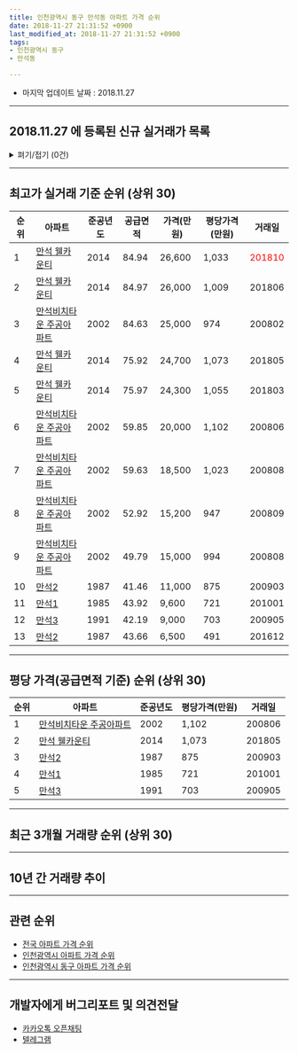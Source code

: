 ```yaml
---
title: 인천광역시 동구 만석동 아파트 가격 순위
date: 2018-11-27 21:31:52 +0900
last_modified_at: 2018-11-27 21:31:52 +0900
tags:
- 인천광역시 동구
- 만석동

---
```


* 마지막 업데이트 날짜 : 2018.11.27

---

## 2018.11.27 에 등록된 신규 실거래가 목록

<details>
<summary>펴기/접기 (0건)</summary>
<div markdown="1">

|아파트|준공년도|공급면적|가격(만원)|평당가격(만원)|거래일|
|---|---|---|---|---|---|
|없음||||||


</div>
</details>

---

## 최고가 실거래 기준 순위 (상위 30)


|순위|아파트|준공년도|공급면적|가격(만원)|평당가격(만원)|거래일|
|---|---|---|---|---|---|---|
|1|[만석 웰카운티](https://search.naver.com/search.naver?query=%EC%9D%B8%EC%B2%9C%EA%B4%91%EC%97%AD%EC%8B%9C+%EB%8F%99%EA%B5%AC+%EB%A7%8C%EC%84%9D%EB%8F%99+%EB%A7%8C%EC%84%9D+%EC%9B%B0%EC%B9%B4%EC%9A%B4%ED%8B%B0)|2014|84.94|26,600|1,033|<span style="color:red">201810</span>|
|2|[만석 웰카운티](https://search.naver.com/search.naver?query=%EC%9D%B8%EC%B2%9C%EA%B4%91%EC%97%AD%EC%8B%9C+%EB%8F%99%EA%B5%AC+%EB%A7%8C%EC%84%9D%EB%8F%99+%EB%A7%8C%EC%84%9D+%EC%9B%B0%EC%B9%B4%EC%9A%B4%ED%8B%B0)|2014|84.97|26,000|1,009|201806|
|3|[만석비치타운 주공아파트](https://search.naver.com/search.naver?query=%EC%9D%B8%EC%B2%9C%EA%B4%91%EC%97%AD%EC%8B%9C+%EB%8F%99%EA%B5%AC+%EB%A7%8C%EC%84%9D%EB%8F%99+%EB%A7%8C%EC%84%9D%EB%B9%84%EC%B9%98%ED%83%80%EC%9A%B4+%EC%A3%BC%EA%B3%B5%EC%95%84%ED%8C%8C%ED%8A%B8)|2002|84.63|25,000|974|200802|
|4|[만석 웰카운티](https://search.naver.com/search.naver?query=%EC%9D%B8%EC%B2%9C%EA%B4%91%EC%97%AD%EC%8B%9C+%EB%8F%99%EA%B5%AC+%EB%A7%8C%EC%84%9D%EB%8F%99+%EB%A7%8C%EC%84%9D+%EC%9B%B0%EC%B9%B4%EC%9A%B4%ED%8B%B0)|2014|75.92|24,700|1,073|201805|
|5|[만석 웰카운티](https://search.naver.com/search.naver?query=%EC%9D%B8%EC%B2%9C%EA%B4%91%EC%97%AD%EC%8B%9C+%EB%8F%99%EA%B5%AC+%EB%A7%8C%EC%84%9D%EB%8F%99+%EB%A7%8C%EC%84%9D+%EC%9B%B0%EC%B9%B4%EC%9A%B4%ED%8B%B0)|2014|75.97|24,300|1,055|201803|
|6|[만석비치타운 주공아파트](https://search.naver.com/search.naver?query=%EC%9D%B8%EC%B2%9C%EA%B4%91%EC%97%AD%EC%8B%9C+%EB%8F%99%EA%B5%AC+%EB%A7%8C%EC%84%9D%EB%8F%99+%EB%A7%8C%EC%84%9D%EB%B9%84%EC%B9%98%ED%83%80%EC%9A%B4+%EC%A3%BC%EA%B3%B5%EC%95%84%ED%8C%8C%ED%8A%B8)|2002|59.85|20,000|1,102|200806|
|7|[만석비치타운 주공아파트](https://search.naver.com/search.naver?query=%EC%9D%B8%EC%B2%9C%EA%B4%91%EC%97%AD%EC%8B%9C+%EB%8F%99%EA%B5%AC+%EB%A7%8C%EC%84%9D%EB%8F%99+%EB%A7%8C%EC%84%9D%EB%B9%84%EC%B9%98%ED%83%80%EC%9A%B4+%EC%A3%BC%EA%B3%B5%EC%95%84%ED%8C%8C%ED%8A%B8)|2002|59.63|18,500|1,023|200808|
|8|[만석비치타운 주공아파트](https://search.naver.com/search.naver?query=%EC%9D%B8%EC%B2%9C%EA%B4%91%EC%97%AD%EC%8B%9C+%EB%8F%99%EA%B5%AC+%EB%A7%8C%EC%84%9D%EB%8F%99+%EB%A7%8C%EC%84%9D%EB%B9%84%EC%B9%98%ED%83%80%EC%9A%B4+%EC%A3%BC%EA%B3%B5%EC%95%84%ED%8C%8C%ED%8A%B8)|2002|52.92|15,200|947|200809|
|9|[만석비치타운 주공아파트](https://search.naver.com/search.naver?query=%EC%9D%B8%EC%B2%9C%EA%B4%91%EC%97%AD%EC%8B%9C+%EB%8F%99%EA%B5%AC+%EB%A7%8C%EC%84%9D%EB%8F%99+%EB%A7%8C%EC%84%9D%EB%B9%84%EC%B9%98%ED%83%80%EC%9A%B4+%EC%A3%BC%EA%B3%B5%EC%95%84%ED%8C%8C%ED%8A%B8)|2002|49.79|15,000|994|200808|
|10|[만석2](https://search.naver.com/search.naver?query=%EC%9D%B8%EC%B2%9C%EA%B4%91%EC%97%AD%EC%8B%9C+%EB%8F%99%EA%B5%AC+%EB%A7%8C%EC%84%9D%EB%8F%99+%EB%A7%8C%EC%84%9D2)|1987|41.46|11,000|875|200903|
|11|[만석1](https://search.naver.com/search.naver?query=%EC%9D%B8%EC%B2%9C%EA%B4%91%EC%97%AD%EC%8B%9C+%EB%8F%99%EA%B5%AC+%EB%A7%8C%EC%84%9D%EB%8F%99+%EB%A7%8C%EC%84%9D1)|1985|43.92|9,600|721|201001|
|12|[만석3](https://search.naver.com/search.naver?query=%EC%9D%B8%EC%B2%9C%EA%B4%91%EC%97%AD%EC%8B%9C+%EB%8F%99%EA%B5%AC+%EB%A7%8C%EC%84%9D%EB%8F%99+%EB%A7%8C%EC%84%9D3)|1991|42.19|9,000|703|200905|
|13|[만석2](https://search.naver.com/search.naver?query=%EC%9D%B8%EC%B2%9C%EA%B4%91%EC%97%AD%EC%8B%9C+%EB%8F%99%EA%B5%AC+%EB%A7%8C%EC%84%9D%EB%8F%99+%EB%A7%8C%EC%84%9D2)|1987|43.66|6,500|491|201612|


---

## 평당 가격(공급면적 기준) 순위 (상위 30)


|순위|아파트|준공년도|평당가격(만원)|거래일|
|---|---|---|---|---|
|1|[만석비치타운 주공아파트](https://search.naver.com/search.naver?query=%EC%9D%B8%EC%B2%9C%EA%B4%91%EC%97%AD%EC%8B%9C+%EB%8F%99%EA%B5%AC+%EB%A7%8C%EC%84%9D%EB%8F%99+%EB%A7%8C%EC%84%9D%EB%B9%84%EC%B9%98%ED%83%80%EC%9A%B4+%EC%A3%BC%EA%B3%B5%EC%95%84%ED%8C%8C%ED%8A%B8)|2002|1,102|200806|
|2|[만석 웰카운티](https://search.naver.com/search.naver?query=%EC%9D%B8%EC%B2%9C%EA%B4%91%EC%97%AD%EC%8B%9C+%EB%8F%99%EA%B5%AC+%EB%A7%8C%EC%84%9D%EB%8F%99+%EB%A7%8C%EC%84%9D+%EC%9B%B0%EC%B9%B4%EC%9A%B4%ED%8B%B0)|2014|1,073|201805|
|3|[만석2](https://search.naver.com/search.naver?query=%EC%9D%B8%EC%B2%9C%EA%B4%91%EC%97%AD%EC%8B%9C+%EB%8F%99%EA%B5%AC+%EB%A7%8C%EC%84%9D%EB%8F%99+%EB%A7%8C%EC%84%9D2)|1987|875|200903|
|4|[만석1](https://search.naver.com/search.naver?query=%EC%9D%B8%EC%B2%9C%EA%B4%91%EC%97%AD%EC%8B%9C+%EB%8F%99%EA%B5%AC+%EB%A7%8C%EC%84%9D%EB%8F%99+%EB%A7%8C%EC%84%9D1)|1985|721|201001|
|5|[만석3](https://search.naver.com/search.naver?query=%EC%9D%B8%EC%B2%9C%EA%B4%91%EC%97%AD%EC%8B%9C+%EB%8F%99%EA%B5%AC+%EB%A7%8C%EC%84%9D%EB%8F%99+%EB%A7%8C%EC%84%9D3)|1991|703|200905|


---

## 최근 3개월 거래량 순위 (상위 30)


<div style="width:100%;">
    <canvas id="deal_count_ranking" height="39"></canvas>
</div>


<script>
new Chart(document.getElementById("deal_count_ranking"), {
    type: 'horizontalBar',
    data: {
        labels: ['만석비치타운 주공아파트', '만석 웰카운티', '만석2'],
        datasets: [{
            label: '실거래 수',
            data: [10, 2, 1],
            borderColor: "rgba(255, 0, 128, 1)",
            backgroundColor: "rgba(255, 0, 128, 0.5)",
            fill: false,
        }]
    },
    options: {
        responsive: true,
        title: {
            display: true,
            text: '최근 3개월 거래량 순위'
        },
        tooltips: {
            mode: 'index',
            intersect: false,
            callbacks: {
                title: function(tooltipItems, data) {
                    return "실거래 수:";
                },
                label: function(tooltipItem, data) {
                    return data.labels[tooltipItem.index] + ": " + tooltipItem.xLabel;
                }
            }
        },
        hover: {
            mode: 'nearest',
            intersect: true
        },
        scales: {
            xAxes: [{
                display: true,
                scaleLabel: {
                    display: true,
                    labelString: '실거래 수'
                },
                ticks: {
                    suggestedMin: 0,
                }
            }],
            yAxes: [{
                display: true,
                ticks: {
                    autoSkip: false,
                    callback: function(value, index, values) {
                        if (value.length > 10)
                            return value.substr(0, 8) + "...";
                        else
                            return value;
                    }
                },
                scaleLabel: {
                    display: false,
                }
            }]
        }
    }
});

</script>


---

## 10년 간 거래량 추이


<div style="width:100%;">
    <canvas id="deal_progress" height="300"></canvas>
</div>

<script>
new Chart(document.getElementById("deal_progress"), {
    type: 'line',
    data: {
        labels: ['200811','200812','200901','200902','200903','200904','200905','200906','200907','200908','200909','200910','200911','200912','201001','201002','201003','201004','201005','201006','201007','201008','201009','201010','201011','201012','201101','201102','201103','201104','201105','201106','201107','201108','201109','201110','201111','201112','201201','201202','201203','201204','201205','201206','201207','201208','201209','201210','201211','201212','201301','201302','201303','201304','201305','201306','201307','201308','201309','201310','201311','201312','201401','201402','201403','201404','201405','201406','201407','201408','201409','201410','201411','201412','201501','201502','201503','201504','201505','201506','201507','201508','201509','201510','201511','201512','201601','201602','201603','201604','201605','201606','201607','201608','201609','201610','201611','201612','201701','201702','201703','201704','201705','201706','201707','201708','201709','201710','201711','201712','201801','201802','201803','201804','201805','201806','201807','201808','201809','201810','201811'],
        datasets: [{
            label: '실거래 수',
            pointRadius: 1,
            data: [12, 4, 15, 13, 19, 19, 15, 18, 10, 12, 13, 6, 6, 150, 25, 39, 9, 9, 8, 11, 3, 9, 7, 7, 5, 9, 4, 11, 10, 7, 10, 9, 8, 8, 6, 6, 3, 3, 5, 7, 6, 8, 7, 4, 5, 4, 7, 7, 5, 5, 3, 1, 12, 7, 11, 6, 4, 13, 10, 18, 9, 9, 6, 10, 31, 21, 9, 15, 8, 18, 13, 8, 10, 6, 8, 17, 23, 16, 16, 11, 15, 6, 8, 16, 9, 10, 4, 10, 9, 7, 11, 12, 15, 28, 18, 11, 19, 4, 6, 9, 5, 8, 11, 12, 12, 9, 14, 7, 5, 5, 3, 5, 9, 8, 10, 11, 15, 12, 7, 5, 1],
            borderColor: "rgba(255, 201, 14, 1)",
            backgroundColor: "rgba(255, 201, 14, 0.5)",
            fill: true,
        }]
    },
    options: {
        responsive: true,
        title: {
            display: true,
            text: '10년간 거래량 추이'
        },
        tooltips: {
            mode: 'index',
            intersect: false,
        },
        hover: {
            mode: 'nearest',
            intersect: true
        },
        scales: {
            xAxes: [{
                display: true,
                scaleLabel: {
                    display: true,
                    labelString: '년/월'
                }
            }],
            yAxes: [{
                display: true,
                ticks: {
                    suggestedMin: 0,
                },
                scaleLabel: {
                    display: true,
                    labelString: '실거래 수'
                }
            }]
        }
    }
});

</script>


---

## 관련 순위

- [전국 아파트 가격 순위](https://inasie.github.io/apt-ranking/전국)
- [인천광역시 아파트 가격 순위](https://inasie.github.io/apt-ranking/인천광역시)
- [인천광역시 동구 아파트 가격 순위](https://inasie.github.io/apt-ranking/인천광역시-동구)


---

## 개발자에게 버그리포트 및 의견전달

- [카카오톡 오픈채팅](https://open.kakao.com/o/gLJUAP4)
- [텔레그램](https://t.me/inasie)


